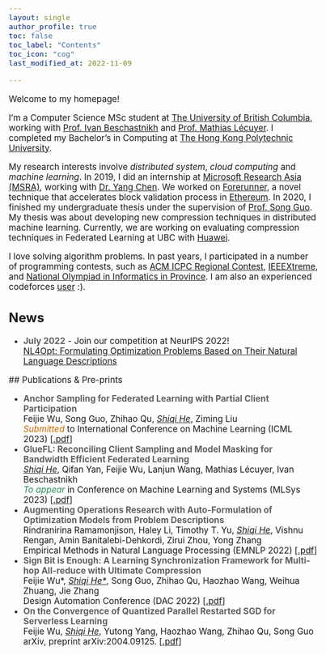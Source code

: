 ```yaml
---
layout: single
author_profile: true
toc: false
toc_label: "Contents"
toc_icon: "cog"
last_modified_at: 2022-11-09

---
```

<style type="text/css">

body{ /* Normal  */
      font-size: 17px;
  }

.author__avatar{
    padding-left:10%;
    padding-right:10%;
}

.author__content{
    text-align: center;

}

.author__avatar img{
    max-width:100%;
}

.author__urls{
    padding-left: 15%;
}

.page__content p {
    margin-top: 1.5em;
    margin-bottom: 1.5em;
}

.page{
    padding-right: 0%;
    font-size: 15px;
}

strong {
    color: #616161;
}
</style>

Welcome to my homepage!

<!-- <br />  -->

I’m a Computer Science MSc student at [The University of British Columbia](https://www.ubc.ca/), working with [Prof. Ivan Beschastnikh](https://www.cs.ubc.ca/~bestchai/) and [Prof. Mathias Lécuyer](http://mathias.lecuyer.me/). I completed my Bachelor’s in Computing at [The Hong Kong Polytechnic University](https://www.polyu.edu.hk/en/).

My research interests involve <em>distributed system</em>, <em>cloud computing</em> and <em>machine learning</em>. In 2019, I did an internship at [Microsoft Research Asia (MSRA)](https://www.microsoft.com/en-us/research/lab/microsoft-research-asia/), working with [Dr. Yang Chen](https://www.microsoft.com/en-us/research/people/yachen/). We worked on [Forerunner](https://www.microsoft.com/en-us/research/uploads/prod/2021/09/3477132.3483564.pdf), a novel technique that accelerates block validation process in [Ethereum](https://ethereum.org/en/).  In 2020, I finished my undergraduate thesis under the supervision of [Prof. Song Guo](https://www4.comp.polyu.edu.hk/~cssongguo/). My thesis was about developing new compression techniques in distributed machine learning. Currently, we are working on evaluating compression techniques in Federated Learning at UBC with [Huawei](https://www.huawei.com/ca/).

I love solving algorithm problems. In past years, I participated in a number of programming contests, such as [ACM ICPC Regional Contest](https://icpc.global/), [IEEEXtreme](https://ieeextreme.org/), and [National Olympiad in Informatics in Province](https://www.noi.cn/). I am also an experienced codeforces [user](https://codeforces.com/profile/TCtower) :).
<!-- # Heading
sss -->
## News
<ul>
<li>
<strong>July 2022</strong> - Join our competition at NeurIPS 2022! 
<br/><a href="https://nl4opt.github.io/" title="c4"> NL4Opt: Formulating Optimization Problems Based on Their Natural Language Descriptions </a>
</li>
</ul>
## Publications & Pre-prints
<ul>

<li>
<strong>Anchor Sampling for Federated Learning with Partial Client Participation</strong>
<br/>Feijie Wu, Song Guo, Zhihao Qu, <u><em>Shiqi He</em></U>, Ziming Liu
<br/> <em style="color:#cc6600;">Submitted</em> to International Conference on Machine Learning (ICML 2023) [<a href="https://arxiv.org/pdf/2206.05891.pdf" title="p4">.pdf</a>]
</li>

<li>
<strong>GlueFL: Reconciling Client Sampling and Model Masking for Bandwidth Efficient Federated Learning</strong>
<br/><u><em>Shiqi He</em></U>, Qifan Yan, Feijie Wu, Lanjun Wang, Mathias Lécuyer, Ivan Beschastnikh 
<br/> <em style="color:seagreen;">To appear</em> in Conference on Machine Learning and Systems (MLSys 2023) [<a href="https://arxiv.org/pdf/2212.01523.pdf" title="p4">.pdf</a>]
</li>

<li>
<strong>Augmenting Operations Research with Auto-Formulation of Optimization Models from Problem Descriptions</strong>
<br/>Rindranirina Ramamonjison, Haley Li, Timothy T. Yu, <u><em>Shiqi He</em></U>, Vishnu Rengan, Amin Banitalebi-Dehkordi, Zirui Zhou, Yong Zhang
<br/> Empirical Methods in Natural Language Processing (EMNLP 2022) [<a href="https://arxiv.org/pdf/2209.15565.pdf" title="p3">.pdf</a>]
</li>

<li>
<strong>Sign Bit is Enough: A Learning Synchronization Framework for Multi-hop All-reduce with Ultimate Compression</strong>
<br/>Feijie Wu*, <u><em>Shiqi He*</em></U>, Song Guo, Zhihao Qu, Haozhao Wang, Weihua Zhuang, Jie Zhang
<br/> Design Automation Conference (DAC 2022) [<a href="https://arxiv.org/pdf/2204.06787.pdf" title="p2">.pdf</a>]
</li>

<li>
<strong>On the Convergence of Quantized Parallel Restarted SGD for Serverless Learning</strong>
<br/>Feijie Wu, <u><em>Shiqi He</em></U>, Yutong Yang, Haozhao Wang, Zhihao Qu, Song Guo
<br/> arXiv, preprint arXiv:2004.09125. [<a href="https://arxiv.org/pdf/2004.09125.pdf" title="p1">.pdf</a>] 
</li>
</ul>
<!-- Lafuente, E., <u><strong>Lürig, M.D.</strong></u>, Rövekamp, M., Matthews, B., Buser, C., Vorburger, C., and Räsänen, K.. Building on 150 years of knowledge: the freshwater isopod <i>Asellus aquaticus</i> as an integrative eco-evolutionary model system. Frontiers in Ecology and Evolution. <i>In press</i>. -->

<!-- 
<h1>{{ "Recent Publication" | toc .toc__menu }}</h1>
sdasdasd

<h2>{{ "Recent Publication" | toc__menu}}</h2>

sdsasas -->
